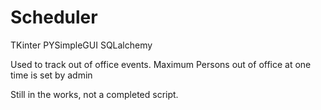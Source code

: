# Scheduler
TKinter
PYSimpleGUI
SQLalchemy

Used to track out of office events. 
Maximum Persons out of office at one time is set by admin

Still in the works, not a completed script.
